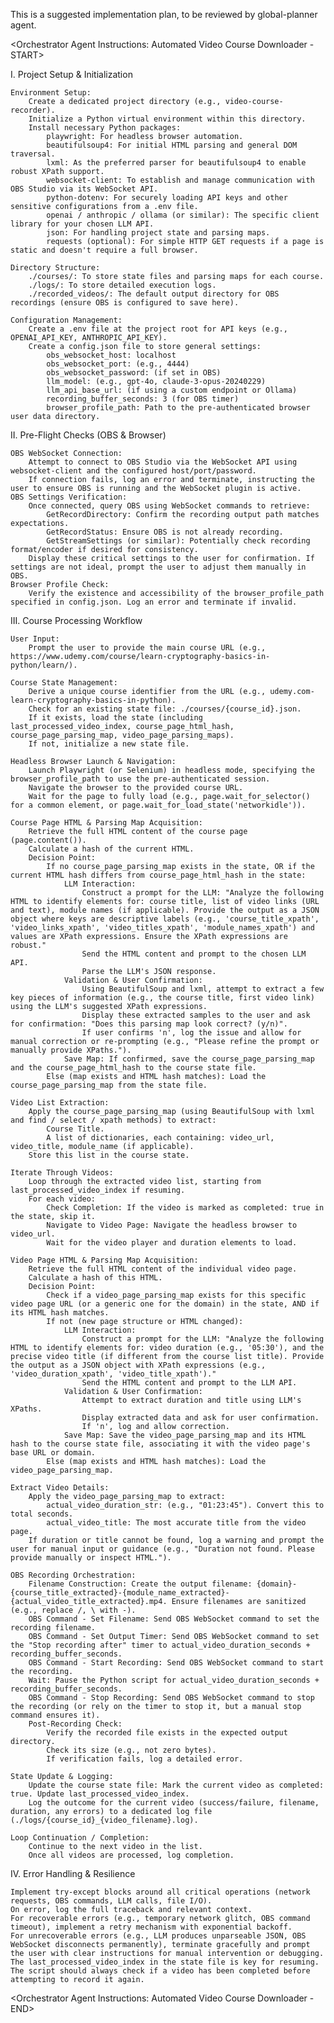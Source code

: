 This is a suggested implementation plan, to be reviewed by global-planner agent.


<Orchestrator Agent Instructions: Automated Video Course Downloader - START>

I. Project Setup & Initialization

    Environment Setup:
        Create a dedicated project directory (e.g., video-course-recorder).
        Initialize a Python virtual environment within this directory.
        Install necessary Python packages:
            playwright: For headless browser automation.
            beautifulsoup4: For initial HTML parsing and general DOM traversal.
            lxml: As the preferred parser for beautifulsoup4 to enable robust XPath support.
            websocket-client: To establish and manage communication with OBS Studio via its WebSocket API.
            python-dotenv: For securely loading API keys and other sensitive configurations from a .env file.
            openai / anthropic / ollama (or similar): The specific client library for your chosen LLM API.
            json: For handling project state and parsing maps.
            requests (optional): For simple HTTP GET requests if a page is static and doesn't require a full browser.

    Directory Structure:
        ./courses/: To store state files and parsing maps for each course.
        ./logs/: To store detailed execution logs.
        ./recorded_videos/: The default output directory for OBS recordings (ensure OBS is configured to save here).

    Configuration Management:
        Create a .env file at the project root for API keys (e.g., OPENAI_API_KEY, ANTHROPIC_API_KEY).
        Create a config.json file to store general settings:
            obs_websocket_host: localhost
            obs_websocket_port: (e.g., 4444)
            obs_websocket_password: (if set in OBS)
            llm_model: (e.g., gpt-4o, claude-3-opus-20240229)
            llm_api_base_url: (if using a custom endpoint or Ollama)
            recording_buffer_seconds: 3 (for OBS timer)
            browser_profile_path: Path to the pre-authenticated browser user data directory.

II. Pre-Flight Checks (OBS & Browser)

    OBS WebSocket Connection:
        Attempt to connect to OBS Studio via the WebSocket API using websocket-client and the configured host/port/password.
        If connection fails, log an error and terminate, instructing the user to ensure OBS is running and the WebSocket plugin is active.
    OBS Settings Verification:
        Once connected, query OBS using WebSocket commands to retrieve:
            GetRecordDirectory: Confirm the recording output path matches expectations.
            GetRecordStatus: Ensure OBS is not already recording.
            GetStreamSettings (or similar): Potentially check recording format/encoder if desired for consistency.
        Display these critical settings to the user for confirmation. If settings are not ideal, prompt the user to adjust them manually in OBS.
    Browser Profile Check:
        Verify the existence and accessibility of the browser_profile_path specified in config.json. Log an error and terminate if invalid.

III. Course Processing Workflow

    User Input:
        Prompt the user to provide the main course URL (e.g., https://www.udemy.com/course/learn-cryptography-basics-in-python/learn/).

    Course State Management:
        Derive a unique course identifier from the URL (e.g., udemy.com-learn-cryptography-basics-in-python).
        Check for an existing state file: ./courses/{course_id}.json.
        If it exists, load the state (including last_processed_video_index, course_page_html_hash, course_page_parsing_map, video_page_parsing_maps).
        If not, initialize a new state file.

    Headless Browser Launch & Navigation:
        Launch Playwright (or Selenium) in headless mode, specifying the browser_profile_path to use the pre-authenticated session.
        Navigate the browser to the provided course URL.
        Wait for the page to fully load (e.g., page.wait_for_selector() for a common element, or page.wait_for_load_state('networkidle')).

    Course Page HTML & Parsing Map Acquisition:
        Retrieve the full HTML content of the course page (page.content()).
        Calculate a hash of the current HTML.
        Decision Point:
            If no course_page_parsing_map exists in the state, OR if the current HTML hash differs from course_page_html_hash in the state:
                LLM Interaction:
                    Construct a prompt for the LLM: "Analyze the following HTML to identify elements for: course title, list of video links (URL and text), module names (if applicable). Provide the output as a JSON object where keys are descriptive labels (e.g., 'course_title_xpath', 'video_links_xpath', 'video_titles_xpath', 'module_names_xpath') and values are XPath expressions. Ensure the XPath expressions are robust."
                    Send the HTML content and prompt to the chosen LLM API.
                    Parse the LLM's JSON response.
                Validation & User Confirmation:
                    Using BeautifulSoup and lxml, attempt to extract a few key pieces of information (e.g., the course title, first video link) using the LLM's suggested XPath expressions.
                    Display these extracted samples to the user and ask for confirmation: "Does this parsing map look correct? (y/n)".
                    If user confirms 'n', log the issue and allow for manual correction or re-prompting (e.g., "Please refine the prompt or manually provide XPaths.").
                Save Map: If confirmed, save the course_page_parsing_map and the course_page_html_hash to the course state file.
            Else (map exists and HTML hash matches): Load the course_page_parsing_map from the state file.

    Video List Extraction:
        Apply the course_page_parsing_map (using BeautifulSoup with lxml and find / select / xpath methods) to extract:
            Course Title.
            A list of dictionaries, each containing: video_url, video_title, module_name (if applicable).
        Store this list in the course state.

    Iterate Through Videos:
        Loop through the extracted video list, starting from last_processed_video_index if resuming.
        For each video:
            Check Completion: If the video is marked as completed: true in the state, skip it.
            Navigate to Video Page: Navigate the headless browser to video_url.
            Wait for the video player and duration elements to load.

    Video Page HTML & Parsing Map Acquisition:
        Retrieve the full HTML content of the individual video page.
        Calculate a hash of this HTML.
        Decision Point:
            Check if a video_page_parsing_map exists for this specific video page URL (or a generic one for the domain) in the state, AND if its HTML hash matches.
            If not (new page structure or HTML changed):
                LLM Interaction:
                    Construct a prompt for the LLM: "Analyze the following HTML to identify elements for: video duration (e.g., '05:30'), and the precise video title (if different from the course list title). Provide the output as a JSON object with XPath expressions (e.g., 'video_duration_xpath', 'video_title_xpath')."
                    Send the HTML content and prompt to the LLM API.
                Validation & User Confirmation:
                    Attempt to extract duration and title using LLM's XPaths.
                    Display extracted data and ask for user confirmation.
                    If 'n', log and allow correction.
                Save Map: Save the video_page_parsing_map and its HTML hash to the course state file, associating it with the video page's base URL or domain.
            Else (map exists and HTML hash matches): Load the video_page_parsing_map.

    Extract Video Details:
        Apply the video_page_parsing_map to extract:
            actual_video_duration_str: (e.g., "01:23:45"). Convert this to total seconds.
            actual_video_title: The most accurate title from the video page.
        If duration or title cannot be found, log a warning and prompt the user for manual input or guidance (e.g., "Duration not found. Please provide manually or inspect HTML.").

    OBS Recording Orchestration:
        Filename Construction: Create the output filename: {domain}-{course_title_extracted}-{module_name_extracted}-{actual_video_title_extracted}.mp4. Ensure filenames are sanitized (e.g., replace /, \ with -).
        OBS Command - Set Filename: Send OBS WebSocket command to set the recording filename.
        OBS Command - Set Output Timer: Send OBS WebSocket command to set the "Stop recording after" timer to actual_video_duration_seconds + recording_buffer_seconds.
        OBS Command - Start Recording: Send OBS WebSocket command to start the recording.
        Wait: Pause the Python script for actual_video_duration_seconds + recording_buffer_seconds.
        OBS Command - Stop Recording: Send OBS WebSocket command to stop the recording (or rely on the timer to stop it, but a manual stop command ensures it).
        Post-Recording Check:
            Verify the recorded file exists in the expected output directory.
            Check its size (e.g., not zero bytes).
            If verification fails, log a detailed error.

    State Update & Logging:
        Update the course state file: Mark the current video as completed: true. Update last_processed_video_index.
        Log the outcome for the current video (success/failure, filename, duration, any errors) to a dedicated log file (./logs/{course_id}_{video_filename}.log).

    Loop Continuation / Completion:
        Continue to the next video in the list.
        Once all videos are processed, log completion.

IV. Error Handling & Resilience

    Implement try-except blocks around all critical operations (network requests, OBS commands, LLM calls, file I/O).
    On error, log the full traceback and relevant context.
    For recoverable errors (e.g., temporary network glitch, OBS command timeout), implement a retry mechanism with exponential backoff.
    For unrecoverable errors (e.g., LLM produces unparseable JSON, OBS WebSocket disconnects permanently), terminate gracefully and prompt the user with clear instructions for manual intervention or debugging.
    The last_processed_video_index in the state file is key for resuming. The script should always check if a video has been completed before attempting to record it again.

<Orchestrator Agent Instructions: Automated Video Course Downloader - END>
